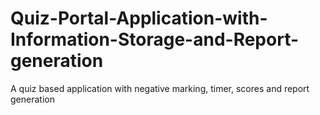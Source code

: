# Quiz-Portal-Application-with-Information-Storage-and-Report-generation
A quiz based application with negative marking, timer, scores and report generation
